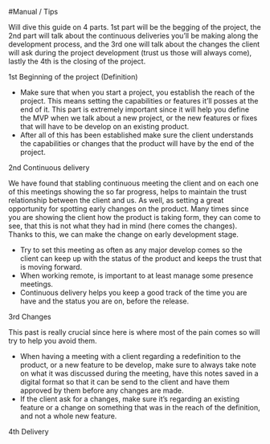 #Manual / Tips

Will dive this guide on 4 parts. 1st part will be the begging of the project, the 2nd part will talk about the continuous deliveries you’ll be making along the development process, and the 3rd one will talk about the changes the client will ask during the project development (trust us those will always come), lastly the 4th is the closing of the project.

1st Beginning of the project (Definition)

- Make sure that when you start a project, you establish the reach of the project. This means setting the capabilities or features it’ll posses at the end of it. This part is extremely important since it will help you define the MVP when we talk about a new project, or the new features or fixes that will have to be develop on an existing product. 
- After all of this has been established make sure the client understands the capabilities or changes that the product will have by the end of the project.

2nd Continuous delivery

We have found that stabling continuous meeting the client and on each one of this meetings showing the so far progress, helps to maintain the trust relationship between the client and us. As well, as setting a great opportunity for spotting early changes on the product. Many times since you are showing the client how the product is taking form, they can come to see, that this is not what they had in mind (here comes the changes). Thanks to this, we can make the change on early development stage.

- Try to set this meeting as often as any major develop comes so the client can keep up with the status of the product and keeps the trust that is moving forward.
- When working remote, is important to at least manage some presence meetings.
- Continuous delivery helps you keep a good track of the time you are have and the status you are on, before the release. 

3rd Changes

This past is really crucial since here is where most of the pain comes so will try to help you avoid them. 
- When having a meeting with a client regarding a redefinition to the product, or a new feature to be develop, make sure to always take note on what it was discussed during the meeting, have this notes saved in a digital format so that it can be send to the client and have them approved by them before any changes are made. 
- If the client ask for a changes, make sure it’s regarding an existing feature or a change on something that was in the reach of the definition, and not a whole new feature.

4th Delivery
